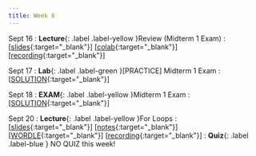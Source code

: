 ```yaml
---
title: Week 6
---
```


Sept 16
: **Lecture**{: .label .label-yellow }Review (Midterm 1 Exam)
  :  \[[slides](https://docs.google.com/presentation/d/1_PPTZEjNpYIwXY7Z0_xGFIYQ5IeqNECgfD10CPNBB1M/edit?usp=sharing){:target="_blank"}\] \[[colab](https://colab.research.google.com/drive/1p_qTiu0_0oi-X6m_KK4o62mkOL6eq4oU?usp=sharing){:target="_blank"}\] \[[recording](https://youtu.be/6ZcNbdwQ-hs){:target="_blank"}\]

Sept 17
: **Lab**{: .label .label-green }[PRACTICE] Midterm 1 Exam
  :  \[[SOLUTION](https://drive.google.com/file/d/1MQ5gPdI7mIhS0WD9qSlQGi5b1Jpmfz2S/view?usp=sharing){:target="_blank"}\]

Sept 18
: **EXAM**{: .label .label-yellow }Midterm 1 Exam
  :  \[[SOLUTION](https://docs.google.com/document/d/1XIpgIwvZjG4bXGgeAcSaYmJvrVk_f1_z-sAhTgoqWdY/edit?usp=sharing){:target="_blank"}\]

Sept 20
: **Lecture**{: .label .label-yellow }For Loops
  : \[[slides](https://docs.google.com/presentation/d/1J-GUwiG0gAXf6lthZeSM9WfwijqpAuDfOQXeTxgLCIw/edit?usp=sharing){:target="_blank"}\] \[[notes](https://docs.google.com/document/d/1T9071IIr9IXwlV-5QZysLWnDQMhLJERZ1bIjNJAby-Y/edit?usp=sharing){:target="_blank"}\] \[[WORDLE](https://colab.research.google.com/drive/1LsFbdIBOgqjD2aXJy7ThC2cj-1ovnSLr?usp=sharing){:target="_blank"}\] \[[recording](https://docs.google.com/document/d/1XIpgIwvZjG4bXGgeAcSaYmJvrVk_f1_z-sAhTgoqWdY/edit?usp=sharing){:target="_blank"}\]
: **Quiz**{: .label .label-blue } NO QUIZ this week!